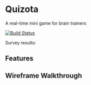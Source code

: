# Quizota

A real-time mini game for brain trainers

[![Build Status](https://travis-ci.org/Quizota/Quizota.svg)](https://travis-ci.org/Quizota/Quizota)

Survey results:

## Features

## Wireframe Walkthrough
